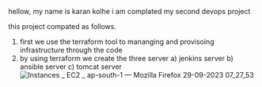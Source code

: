 hellow,
my name is karan kolhe
i am complated my second devops project



this project compated as follows.

1. first we use the terraform tool to mananging and provisoing infrastructure through the code
2. by using terraform we create the three server
 a) jenkins server
 b) ansible server
 c) tomcat server
 ![Instances _ EC2 _ ap-south-1 — Mozilla Firefox 29-09-2023 07_27_53](https://github.com/Karankolhe12/devops_project_registration_app/assets/139026443/f44aeee3-4719-47be-ac50-3ee0c0478b9a)


